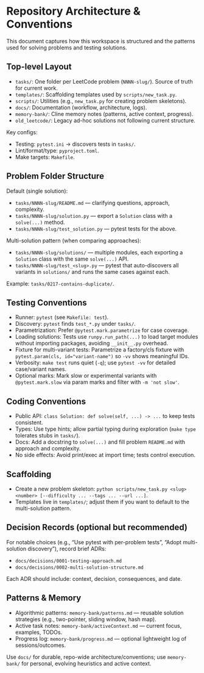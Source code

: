 # Repository Architecture & Conventions

This document captures how this workspace is structured and the patterns used for solving problems and testing solutions.

## Top-level Layout

- `tasks/`: One folder per LeetCode problem (`NNNN-slug/`). Source of truth for current work.
- `templates/`: Scaffolding templates used by `scripts/new_task.py`.
- `scripts/`: Utilities (e.g., `new_task.py` for creating problem skeletons).
- `docs/`: Documentation (workflow, architecture, logs).
- `memory-bank/`: Cline memory notes (patterns, active context, progress).
- `old_leetcode/`: Legacy ad-hoc solutions not following current structure.

Key configs:
- Testing: `pytest.ini` → discovers tests in `tasks/`.
- Lint/format/type: `pyproject.toml`.
- Make targets: `Makefile`.

## Problem Folder Structure

Default (single solution):
- `tasks/NNNN-slug/README.md` — clarifying questions, approach, complexity.
- `tasks/NNNN-slug/solution.py` — export a `Solution` class with a `solve(...)` method.
- `tasks/NNNN-slug/test_solution.py` — pytest tests for the above.

Multi-solution pattern (when comparing approaches):
- `tasks/NNNN-slug/solutions/` — multiple modules, each exporting a `Solution` class with the same `solve(...)` API.
- `tasks/NNNN-slug/test_<slug>.py` — pytest that auto-discovers all variants in `solutions/` and runs the same cases against each.

Example: `tasks/0217-contains-duplicate/`.

## Testing Conventions

- Runner: `pytest` (see `Makefile: test`).
- Discovery: `pytest` finds `test_*.py` under `tasks/`.
- Parametrization: Prefer `@pytest.mark.parametrize` for case coverage.
- Loading solutions: Tests use `runpy.run_path(...)` to load target modules without importing packages, avoiding `__init__.py` overhead.
- Fixture for multi-variant tests: Parametrize a factory/cls fixture with `pytest.param(cls, id="variant-name")` so `-vv` shows meaningful IDs.
- Verbosity: `make test` runs quiet (`-q`); use `pytest -vv` for detailed case/variant names.
- Optional marks: Mark slow or experimental variants with `@pytest.mark.slow` via param marks and filter with `-m 'not slow'`.

## Coding Conventions

- Public API: `class Solution: def solve(self, ...) -> ...` to keep tests consistent.
- Types: Use type hints; allow partial typing during exploration (`make type` tolerates stubs in `tasks/`).
- Docs: Add a docstring to `solve(...)` and fill problem `README.md` with approach and complexity.
- No side effects: Avoid print/exec at import time; tests control execution.

## Scaffolding

- Create a new problem skeleton: `python scripts/new_task.py <slug> <number> [--difficulty ... --tags ... --url ...]`.
- Templates live in `templates/`; adjust them if you want to default to the multi-solution pattern.

## Decision Records (optional but recommended)

For notable choices (e.g., “Use pytest with per-problem tests”, “Adopt multi-solution discovery”), record brief ADRs:
- `docs/decisions/0001-testing-approach.md`
- `docs/decisions/0002-multi-solution-structure.md`

Each ADR should include: context, decision, consequences, and date.

## Patterns & Memory

- Algorithmic patterns: `memory-bank/patterns.md` — reusable solution strategies (e.g., two-pointer, sliding window, hash map).
- Active task notes: `memory-bank/activeContext.md` — current focus, examples, TODOs.
- Progress log: `memory-bank/progress.md` — optional lightweight log of sessions/outcomes.

Use `docs/` for durable, repo-wide architecture/conventions; use `memory-bank/` for personal, evolving heuristics and active context.

